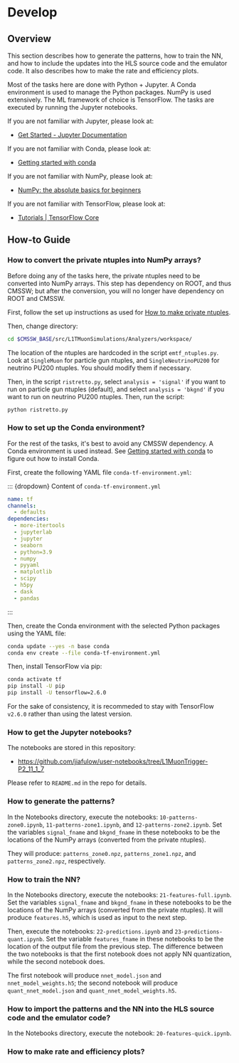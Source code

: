 # Develop

## Overview

This section describes how to generate the patterns, how to train the NN, and how to include the updates into the HLS source code and the emulator code. It also describes how to make the rate and efficiency plots.

Most of the tasks here are done with Python + Jupyter. A Conda environment is used to manage the Python packages. NumPy is used extensively. The ML framework of choice is TensorFlow. The tasks are executed by running the Jupyter notebooks.

If you are not familiar with Jupyter, please look at:

- [Get Started - Jupyter Documentation](https://jupyter.readthedocs.io/en/latest/content-quickstart.html)

If you are not familiar with Conda, please look at:

- [Getting started with conda](https://conda.io/projects/conda/en/latest/user-guide/getting-started.html)

If you are not familiar with NumPy, please look at:

- [NumPy: the absolute basics for beginners](https://numpy.org/doc/stable/user/absolute_beginners.html)

If you are not familiar with TensorFlow, please look at:

- [Tutorials | TensorFlow Core](https://www.tensorflow.org/tutorials)

## How-to Guide

### How to convert the private ntuples into NumPy arrays?

Before doing any of the tasks here, the private ntuples need to be converted into NumPy arrays. This step has dependency on ROOT, and thus CMSSW; but after the conversion, you will no longer have dependency on ROOT and CMSSW.

First, follow the set up instructions as used for [How to make private ntuples](usage.html#how-to-make-private-ntuples).

Then, change directory:

``` bash
cd $CMSSW_BASE/src/L1TMuonSimulations/Analyzers/workspace/
```

The location of the ntuples are hardcoded in the script `emtf_ntuples.py`. Look at `SingleMuon` for particle gun ntuples, and `SingleNeutrinoPU200` for neutrino PU200 ntuples. You should modify them if necessary.

Then, in the script `ristretto.py`, select `analysis = 'signal'` if you want to run on particle gun ntuples (default), and select `analysis = 'bkgnd'` if you want to run on neutrino PU200 ntuples. Then, run the script:

``` bash
python ristretto.py
```

### How to set up the Conda environment?

For the rest of the tasks, it's best to avoid any CMSSW dependency. A Conda environment is used instead. See [Getting started with conda](https://conda.io/projects/conda/en/latest/user-guide/getting-started.html) to figure out how to install Conda.

First, create the following YAML file `conda-tf-environment.yml`:

::: {dropdown} Content of `conda-tf-environment.yml`

``` yaml
name: tf
channels:
  - defaults
dependencies:
  - more-itertools
  - jupyterlab
  - jupyter
  - seaborn
  - python=3.9
  - numpy
  - pyyaml
  - matplotlib
  - scipy
  - h5py
  - dask
  - pandas
```

:::

Then, create the Conda environment with the selected Python packages using the YAML file:

``` bash
conda update --yes -n base conda
conda env create --file conda-tf-environment.yml
```

Then, install TensorFlow via pip:

``` bash
conda activate tf
pip install -U pip
pip install -U tensorflow=2.6.0
```

For the sake of consistency, it is recommeded to stay with TensorFlow `v2.6.0` rather than using the latest version.

### How to get the Jupyter notebooks?

The notebooks are stored in this repository:

- <https://github.com/jiafulow/user-notebooks/tree/L1MuonTrigger-P2_11_1_7>

Please refer to `README.md` in the repo for details.

### How to generate the patterns?

In the Notebooks directory, execute the notebooks: `10-patterns-zone0.ipynb`, `11-patterns-zone1.ipynb`, and `12-patterns-zone2.ipynb`. Set the variables `signal_fname` and `bkgnd_fname` in these notebooks to be the locations of the NumPy arrays (converted from the private ntuples).

They will produce: `patterns_zone0.npz`, `patterns_zone1.npz`, and `patterns_zone2.npz`, respectively.

### How to train the NN?

In the Notebooks directory, execute the notebooks: `21-features-full.ipynb`. Set the variables `signal_fname` and `bkgnd_fname` in these notebooks to be the locations of the NumPy arrays (converted from the private ntuples).
It will produce `features.h5`, which is used as input to the next step.

Then, execute the notebooks: `22-predictions.ipynb` and `23-predictions-quant.ipynb`. Set the variable `features_fname` in these notebooks to be the location of the output file from the previous step. The difference between the two notebooks is that the first notebook does not apply NN quantization, while the second notebook does.

The first notebook will produce `nnet_model.json` and `nnet_model_weights.h5`; the second notebook will produce `quant_nnet_model.json` and `quant_nnet_model_weights.h5`.

### How to import the patterns and the NN into the HLS source code and the emulator code?

In the Notebooks directory, execute the notebook: `20-features-quick.ipynb`.

### How to make rate and efficiency plots?

